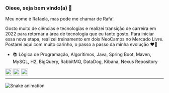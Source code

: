### Oieee, seja bem vindo(a) 👋

Meu nome é Rafaela, mas pode me chamar de Rafa!

Gosto muito de ciências e tecnologias e realizei transição de carreira em 2022 para retornar a área de tecnologia que eu tanto gosto.
Para iniciar essa nova etapa, realizei treinamento em dois NeoCamps no Mercado Livre.
Postarei aqui com muito carinho, o passo a passo da minha evolução ❤️🚀

- 📚 Lógica de Programação, Algorítimos, Java, Spring Boot, Maven, MySQL, H2, BigQuery, RabbitMQ, DataDog, Kibana, Nexus Repository


<a target="_blank" href="https://www.linkedin.com/in/rafasoaresdesa/">
  <img align="left" alt="LinkdeIN" width="22px" src="https://cdn.jsdelivr.net/npm/simple-icons@v3/icons/linkedin.svg" />
</a>
<a target="_blank" href="mailto:rafa.soaresdesa@gmail.com">
  <img align="left" alt="Gmail" width="22px" src="https://cdn.jsdelivr.net/npm/simple-icons@v3/icons/gmail.svg" />
</a>
<a target="_blank" href="https://api.whatsapp.com/send?phone=5519989495610">
  <img align="left" alt="Whatsapp" width="22px" src="https://cdn.jsdelivr.net/npm/simple-icons@v3/icons/whatsapp.svg" />
</a>
</br>

---

![Snake animation](https://github.com/rafa-soares/rafa-soares/blob/output/github-contribution-grid-snake.svg)
